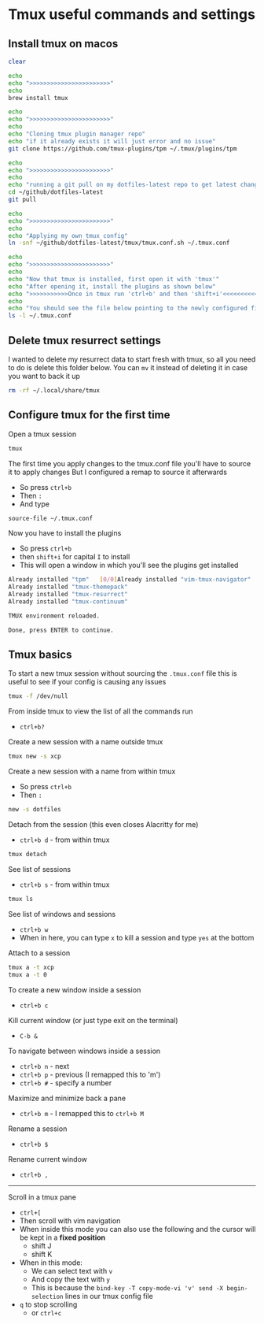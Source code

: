 # Tmux useful commands and settings

## Install tmux on macos

```bash
clear

echo
echo ">>>>>>>>>>>>>>>>>>>>>>>"
echo
brew install tmux

echo
echo ">>>>>>>>>>>>>>>>>>>>>>>"
echo
echo "Cloning tmux plugin manager repo"
echo "if it already exists it will just error and no issue"
git clone https://github.com/tmux-plugins/tpm ~/.tmux/plugins/tpm

echo
echo ">>>>>>>>>>>>>>>>>>>>>>>"
echo
echo "running a git pull on my dotfiles-latest repo to get latest changes"
cd ~/github/dotfiles-latest
git pull

echo
echo ">>>>>>>>>>>>>>>>>>>>>>>"
echo
echo "Applying my own tmux config"
ln -snf ~/github/dotfiles-latest/tmux/tmux.conf.sh ~/.tmux.conf

echo
echo ">>>>>>>>>>>>>>>>>>>>>>>"
echo
echo "Now that tmux is installed, first open it with 'tmux'"
echo "After opening it, install the plugins as shown below"
echo ">>>>>>>>>>>Once in tmux run 'ctrl+b' and then 'shift+i'<<<<<<<<<<<"
echo
echo "You should see the file below pointing to the newly configured file"
ls -l ~/.tmux.conf
```

## Delete tmux resurrect settings

I wanted to delete my resurrect data to start fresh with tmux,
so all you need to do is delete this folder below.
You can `mv` it instead of deleting it in case you want to back it up

```bash
rm -rf ~/.local/share/tmux
```

## Configure tmux for the first time

Open a tmux session

```bash
tmux
```

The first time you apply changes to the tmux.conf file
you'll have to source it to apply changes
But I configured a remap to source it afterwards

- So press `ctrl+b`
- Then `:`
- And type

```bash
source-file ~/.tmux.conf
```

Now you have to install the plugins

- So press `ctrl+b`
- then `shift+i` for capital `I` to install
- This will open a window in which you'll see the plugins get installed

```bash
Already installed "tpm"   [0/0]Already installed "vim-tmux-navigator"
Already installed "tmux-themepack"
Already installed "tmux-resurrect"
Already installed "tmux-continuum"

TMUX environment reloaded.

Done, press ENTER to continue.
```

## Tmux basics

To start a new tmux session without sourcing the `.tmux.conf` file
this is useful to see if your config is causing any issues

```bash
tmux -f /dev/null
```

From inside tmux to view the list of all the commands run

- `ctrl+b?`

Create a new session with a name outside tmux

```bash
tmux new -s xcp
```

Create a new session with a name from within tmux

- So press `ctrl+b`
- Then `:`

```bash
new -s dotfiles
```

Detach from the session (this even closes Alacritty for me)

- `ctrl+b d` - from within tmux

```bash
tmux detach
```

See list of sessions

- `ctrl+b s` - from within tmux

```bash
tmux ls
```

See list of windows and sessions

- `ctrl+b w`
- When in here, you can type `x` to kill a session and type `yes` at the bottom

Attach to a session

```bash
tmux a -t xcp
tmux a -t 0
```

To create a new window inside a session

- `ctrl+b c`

Kill current window (or just type exit on the terminal)

- `C-b &`

To navigate between windows inside a session

- `ctrl+b n` - next
- `ctrl+b p` - previous (I remapped this to 'm')
- `ctrl+b #` - specify a number

Maximize and minimize back a pane

- `ctrl+b m` - I remapped this to `ctrl+b M`

Rename a session

- `ctrl+b $`

Rename current window

- `ctrl+b ,`

---

Scroll in a tmux pane

- `ctrl+[`
- Then scroll with vim navigation
- When inside this mode you can also use the following
  and the cursor will be kept in a **fixed position**
  - shift J
  - shift K
- When in this mode:
  - We can select text with `v`
  - And copy the text with `y`
  - This is because the `bind-key -T copy-mode-vi 'v' send -X begin-selection`
    lines in our tmux config file
- `q` to stop scrolling
  - or `ctrl+c`
